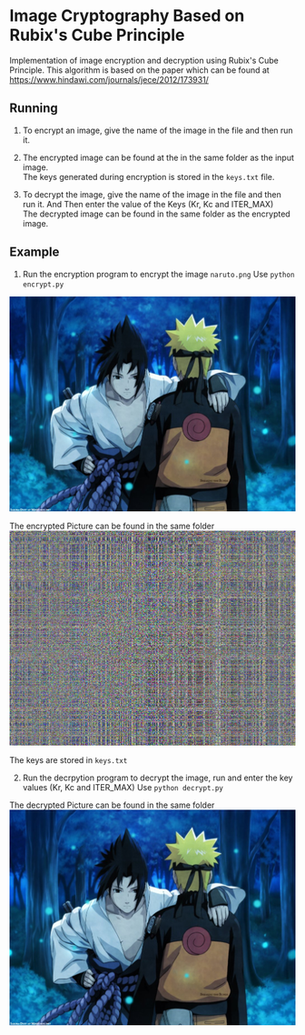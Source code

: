 # Image Cryptography Based on Rubix's Cube Principle

Implementation of image encryption and decryption using Rubix's Cube Principle. This algorithm is based on 
the paper which can be found at https://www.hindawi.com/journals/jece/2012/173931/


## Running 

1. To encrypt an image, give the name of the image in the file and then run it.
2. The encrypted image can be found at the in the same folder as the input image.       
The keys generated during encryption is stored in the ```keys.txt``` file.

3. To decrypt the image, give the name of the image in the file and then run it.
And Then enter the value of the Keys (Kr, Kc and ITER_MAX)  
The decrypted image can be found in the same folder as the encrypted image.     

## Example

1. Run the encryption program to encrypt the image ```naruto.png```
      Use ```python encrypt.py```

![](https://github.com/uD1Y/Image-Processing-Project/blob/main/Rubix's%20Cube/naruto.png)

The encrypted Picture can be found in the same folder
![](https://github.com/uD1Y/Image-Processing-Project/blob/main/Rubix's%20Cube/encrypted_naruto.png)

The keys are stored in ```keys.txt ```

2. Run the decrpytion program to decrypt the image, run and enter the key values (Kr, Kc and ITER_MAX)
      Use ```python decrypt.py```

The decrypted Picture can be found in the same folder
![](https://github.com/uD1Y/Image-Processing-Project/blob/main/Rubix's%20Cube/decrypted_naruto.png)



